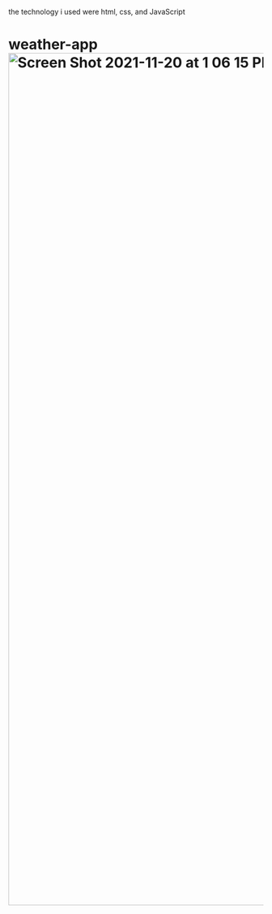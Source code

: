 the technology i used were html, css, and JavaScript  
# weather-app<img width="1680" alt="Screen Shot 2021-11-20 at 1 06 15 PM" src="https://user-images.githubusercontent.com/86048677/142741056-7aed553e-aebb-4b0b-9f5a-de9a36b5c48c.png">
